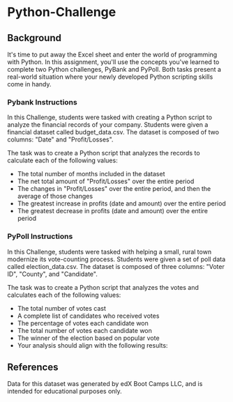 # Python-Challenge

## Background

It's time to put away the Excel sheet and enter the world of programming with Python. In this assignment, you'll use the concepts you've learned to complete two Python challenges, PyBank and PyPoll. Both tasks present a real-world situation where your newly developed Python scripting skills come in handy.



### Pybank Instructions

In this Challenge, students were tasked with creating a Python script to analyze the financial records of your company. Students were given a financial dataset called budget_data.csv. The dataset is composed of two columns: "Date" and "Profit/Losses". 

The task was to create a Python script that analyzes the records to calculate each of the following values:
   * The total number of months included in the dataset
   * The net total amount of "Profit/Losses" over the entire period
   * The changes in "Profit/Losses" over the entire period, and then the average of those changes
   * The greatest increase in profits (date and amount) over the entire period
   * The greatest decrease in profits (date and amount) over the entire period



### PyPoll Instructions

In this Challenge, students were tasked with helping a small, rural town modernize its vote-counting process. Students were given a set of poll data called election_data.csv. The dataset is composed of three columns: "Voter ID", "County", and "Candidate". 

The task was to create a Python script that analyzes the votes and calculates each of the following values:
   * The total number of votes cast
   * A complete list of candidates who received votes
   * The percentage of votes each candidate won
   * The total number of votes each candidate won
   * The winner of the election based on popular vote
   * Your analysis should align with the following results:



## References
Data for this dataset was generated by edX Boot Camps LLC, and is intended for educational purposes only.





